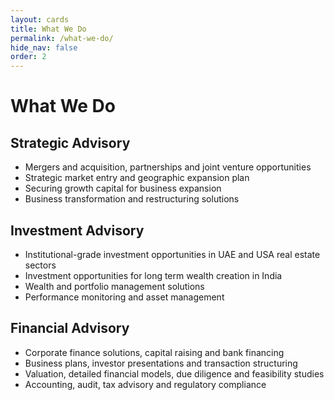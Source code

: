 ```yaml
---
layout: cards
title: What We Do
permalink: /what-we-do/
hide_nav: false
order: 2
---
```


# What We Do

## Strategic Advisory

- Mergers and acquisition, partnerships and joint venture opportunities 
- Strategic market entry and geographic expansion plan                 
- Securing growth capital for business expansion                        
- Business transformation and restructuring solutions                   

## Investment Advisory 

- Institutional-grade investment opportunities in UAE and USA real estate sectors
- Investment opportunities for long term wealth creation in India        
- Wealth and portfolio management solutions                            
- Performance monitoring and asset management                       

## Financial Advisory

- Corporate finance solutions, capital raising and bank financing  
- Business plans, investor presentations and transaction structuring  
- Valuation, detailed financial models, due diligence and feasibility studies
- Accounting, audit, tax advisory and regulatory compliance           
